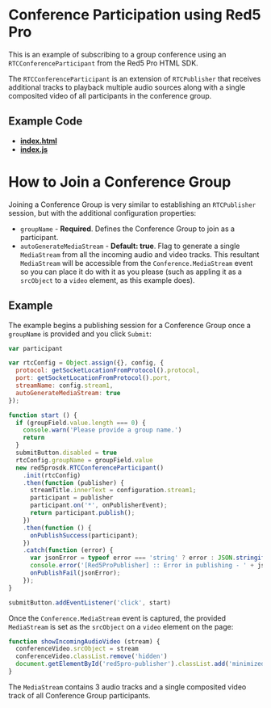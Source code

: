 # Conference Participation using Red5 Pro

This is an example of subscribing to a group conference using an `RTCConferenceParticipant` from the Red5 Pro HTML SDK.

The `RTCConferenceParticipant` is an extension of `RTCPublisher` that receives additional tracks to playback multiple audio sources along with a single composited video of all participants in the conference group.

## Example Code
- **[index.html](index.html)**
- **[index.js](index.js)**

# How to Join a Conference Group

Joining a Conference Group is very similar to establishing an `RTCPublisher` session, but with the additional configuration properties:

* `groupName` - **Required**. Defines the Conference Group to join as a participant.
* `autoGenerateMediaStream` -  **Default: true**. Flag to generate a single `MediaStream` from all the incoming audio and video tracks. This resultant `MediaStream` will be accessible from the `Conference.MediaStream` event so you can place it do with it as you please (such as appling it as a `srcObject` to a `video` element, as this example does).

## Example

The example begins a publishing session for a Conference Group once a `groupName` is provided and you click `Submit`:

```js
var participant

var rtcConfig = Object.assign({}, config, {
  protocol: getSocketLocationFromProtocol().protocol,
  port: getSocketLocationFromProtocol().port,
  streamName: config.stream1,
  autoGenerateMediaStream: true
});

function start () {
  if (groupField.value.length === 0) {
    console.warn('Please provide a group name.')
    return
  }
  submitButton.disabled = true
  rtcConfig.groupName = groupField.value
  new red5prosdk.RTCConferenceParticipant()
    .init(rtcConfig)
    .then(function (publisher) {
      streamTitle.innerText = configuration.stream1;
      participant = publisher
      participant.on('*', onPublisherEvent);
      return participant.publish();
    })
    .then(function () {
      onPublishSuccess(participant);
    })
    .catch(function (error) {
      var jsonError = typeof error === 'string' ? error : JSON.stringify(error, null, 2);
      console.error('[Red5ProPublisher] :: Error in publishing - ' + jsonError);
      onPublishFail(jsonError);
    });
}

submitButton.addEventListener('click', start)
```

Once the `Conference.MediaStream` event is captured, the provided `MediaStream` is set as the `srcObject` on a `video` element on the page:

```js
function showIncomingAudioVideo (stream) {
  conferenceVideo.srcObject = stream
  conferenceVideo.classList.remove('hidden')
  document.getElementById('red5pro-publisher').classList.add('minimized')
}
```

The `MediaStream` contains 3 audio tracks and a single composited video track of all Conference Group participants.
